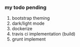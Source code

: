 ### my todo pending


1) bootstrap theming
2) dark/light mode
3) dockerize
4) travis ci implementation (build)
5) grunt implement
